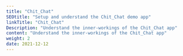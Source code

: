 ```yaml
---
title: "Chit_Chat"
SEOtitle: "Setup and understand the Chit_Chat demo app"
linkTitle: "Chit_Chat"
Description: "Understand the inner-workings of the Chit_Chat app"
content: "Understand the inner-workings of the Chit_Chat app"
weight: 2
date: 2021-12-12
---
```

